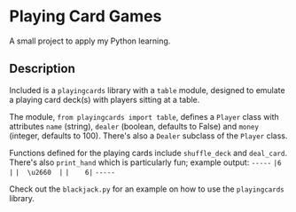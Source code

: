 # Playing Card Games
A small project to apply my Python learning.

## Description
Included is a `playingcards` library with a `table` module, designed to emulate a playing card deck(s) with players sitting at a table.

The module, `from playingcards import table`, defines a `Player` class with attributes `name` (string), `dealer` (boolean, defaults to False) and `money` (integer, defaults to 100).
There's also a `Dealer` subclass of the `Player` class.

Functions defined for the playing cards include `shuffle_deck` and `deal_card`.
There's also `print_hand` which is particularly fun; example output:
` ----- `
`|6    |`
`|  \u2660  |`
`|    6|`
` ----- `

Check out the `blackjack.py` for an example on how to use the `playingcards` library.
